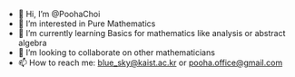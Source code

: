 - 👋 Hi, I’m @PoohaChoi
- 👀 I’m interested in Pure Mathematics
- 🌱 I’m currently learning Basics for mathematics like analysis or abstract algebra
- 💞️ I’m looking to collaborate on other mathematicians
- 📫 How to reach me: blue_sky@kaist.ac.kr or pooha.office@gmail.com

<!---
PoohaChoi/PoohaChoi is a ✨ special ✨ repository because its `README.md` (this file) appears on your GitHub profile.
You can click the Preview link to take a look at your changes.
--->
